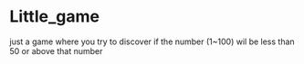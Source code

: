 # Little_game
just a game where you try to discover if the number (1~100) wil be less than 50 or above that number

